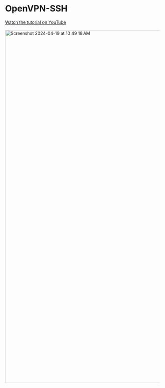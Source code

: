 # OpenVPN-SSH
[Watch the tutorial on YouTube](https://www.youtube.com/watch?v=ihXP7Jq0uJs)<br><br>
<img width="1147" alt="Screenshot 2024-04-19 at 10 49 18 AM" src="https://github.com/Fabiany-cs/Linux-Fundamentals/assets/107880960/9a3ef917-adb5-4d03-8e54-179c6739a0e8">
